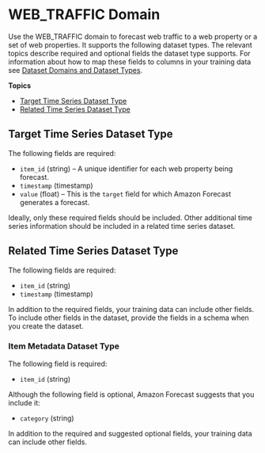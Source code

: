 # WEB\_TRAFFIC Domain<a name="webtraffic-domain"></a>

Use the WEB\_TRAFFIC domain to forecast web traffic to a web property or a set of web properties\. It supports the following dataset types\. The relevant topics describe required and optional fields the dataset type supports\. For information about how to map these fields to columns in your training data see [Dataset Domains and Dataset Types](howitworks-datasets-groups.md#howitworks-dataset-domainstypes)\.

**Topics**
+ [Target Time Series Dataset Type](#target-time-series-type-webtraffic-domain)
+ [Related Time Series Dataset Type](#related-time-series-type-webtraffic-domain)

## Target Time Series Dataset Type<a name="target-time-series-type-webtraffic-domain"></a>

The following fields are required: 
+ `item_id` \(string\) – A unique identifier for each web property being forecast\.
+ `timestamp` \(timestamp\)
+ `value` \(float\) – This is the `target` field for which Amazon Forecast generates a forecast\.

Ideally, only these required fields should be included\. Other additional time series information should be included in a related time series dataset\.

## Related Time Series Dataset Type<a name="related-time-series-type-webtraffic-domain"></a>

The following fields are required: 
+ `item_id` \(string\)
+ `timestamp` \(timestamp\)

In addition to the required fields, your training data can include other fields\. To include other fields in the dataset, provide the fields in a schema when you create the dataset\.

### Item Metadata Dataset Type<a name="idem-metadata-type-webtraffic-domain"></a>

The following field is required: 
+ `item_id` \(string\)

Although the following field is optional, Amazon Forecast suggests that you include it:
+ `category` \(string\)

In addition to the required and suggested optional fields, your training data can include other fields\. 